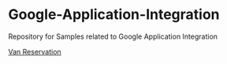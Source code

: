 # Google-Application-Integration

Repository for Samples related to Google Application Integration

[Van Reservation](https://github.com/mtalreja16/Google-Application-Integration/tree/main/Samples/Van%20Reservation)
